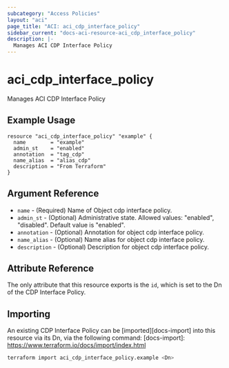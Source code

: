 ```yaml
---
subcategory: "Access Policies"
layout: "aci"
page_title: "ACI: aci_cdp_interface_policy"
sidebar_current: "docs-aci-resource-aci_cdp_interface_policy"
description: |-
  Manages ACI CDP Interface Policy
---
```


# aci_cdp_interface_policy #

Manages ACI CDP Interface Policy

## Example Usage ##

```hcl
resource "aci_cdp_interface_policy" "example" {
  name        = "example"
  admin_st    = "enabled"
  annotation  = "tag_cdp"
  name_alias  = "alias_cdp"
  description = "From Terraform"
}
```

## Argument Reference ##

* `name` - (Required) Name of Object cdp interface policy.
* `admin_st` - (Optional) Administrative state.  Allowed values: "enabled", "disabled".  Default value is "enabled".
* `annotation` - (Optional) Annotation for object cdp interface policy.
* `name_alias` - (Optional) Name alias for object cdp interface policy.
* `description` - (Optional) Description for object cdp interface policy.
## Attribute Reference ##

The only attribute that this resource exports is the `id`, which is set to the
Dn of the CDP Interface Policy.

## Importing ##

An existing CDP Interface Policy can be [imported][docs-import] into this resource via its Dn, via the following command:
[docs-import]: <https://www.terraform.io/docs/import/index.html>

```bash
terraform import aci_cdp_interface_policy.example <Dn>
```
